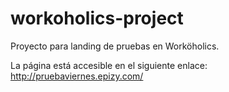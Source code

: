 # workoholics-project
Proyecto para landing de pruebas en Worköholics. 

La página está accesible en el siguiente enlace: http://pruebaviernes.epizy.com/
